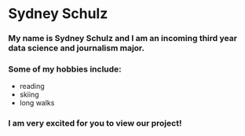 # Sydney Schulz
### My name is Sydney Schulz and I am an incoming third year data science and journalism major. 
### Some of my hobbies include:
- reading
- skiing
- long walks

### I am very excited for you to view our project!